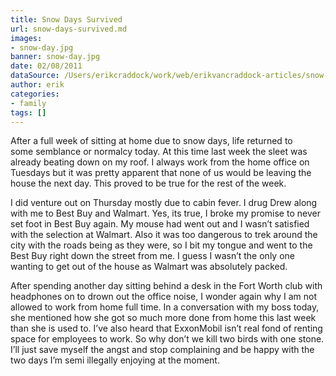 ```yaml
---
title: Snow Days Survived
url: snow-days-survived.md
images:
- snow-day.jpg
banner: snow-day.jpg
date: 02/08/2011
dataSource: /Users/erikcraddock/work/web/erikvancraddock-articles/snow-days-survived/snow-days-survived.md
author: erik
categories:
- family
tags: []
---
```

  
After a full week of sitting at home due to snow days, life returned to some semblance or normalcy today. At this time last week the sleet was already beating down on my roof. I always work from the home office on Tuesdays but it was pretty apparent that none of us would be leaving the house the next day. This proved to be true for the rest of the week.

I did venture out on Thursday mostly due to cabin fever. I drug Drew along with me to Best Buy and Walmart. Yes, its true, I broke my promise to never set foot in Best Buy again. My mouse had went out and I wasn&#8217;t satisfied with the selection at Walmart. Also it was too dangerous to trek around the city with the roads being as they were, so I bit my tongue and went to the Best Buy right down the street from me. I guess I wasn&#8217;t the only one wanting to get out of the house as Walmart was absolutely packed.

After spending another day sitting behind a desk in the Fort Worth club with headphones on to drown out the office noise, I wonder again why I am not allowed to work from home full time. In a conversation with my boss today, she mentioned how she got so much more done from home this last week than she is used to. I&#8217;ve also heard that ExxonMobil isn&#8217;t real fond of renting space for employees to work. So why don&#8217;t we kill two birds with one stone. I&#8217;ll just save myself the angst and stop complaining and be happy with the two days I&#8217;m semi illegally enjoying at the moment.